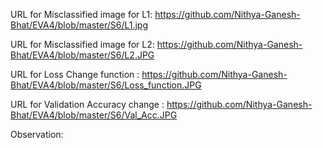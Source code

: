 URL for Misclassified image for L1: https://github.com/Nithya-Ganesh-Bhat/EVA4/blob/master/S6/L1.jpg

URL for Misclassified image for L2: https://github.com/Nithya-Ganesh-Bhat/EVA4/blob/master/S6/L2.JPG

URL for Loss Change function : https://github.com/Nithya-Ganesh-Bhat/EVA4/blob/master/S6/Loss_function.JPG

URL for Validation Accuracy change : https://github.com/Nithya-Ganesh-Bhat/EVA4/blob/master/S6/Val_Acc.JPG

Observation:
